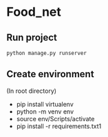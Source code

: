 # Food_net
## Run project
```
python manage.py runserver
```
## Create environment
(In root directory)
+ pip install virtualenv
+ python -m venv env
+ source env/Scripts/activate
+ pip install -r requirements.txt1